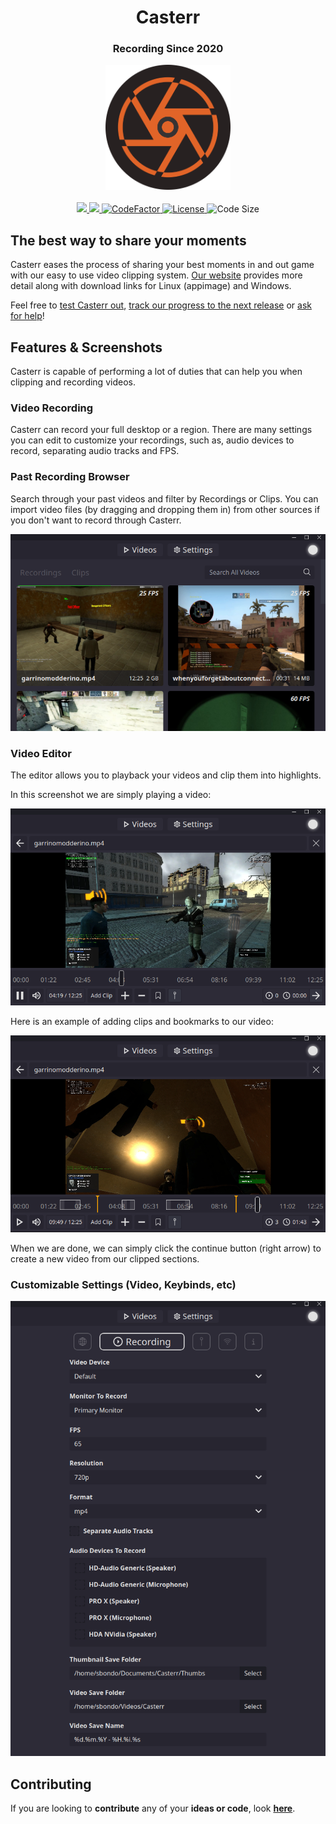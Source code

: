<h1 align="center">Casterr</h1>
<h3 align="center">Recording Since 2020</h3>

<p align="center">
  <img src="https://raw.githubusercontent.com/CasterrTV/website/master/static/img/Orange_Casterr_Logo.svg" alt="logo" width="200px" />
  
  <br />
  <br />

  <a href="https://casterr.sbond.co">
    <img src="https://img.shields.io/website?label=WEBSITE&style=for-the-badge&url=https%3A%2F%2Fcasterr.sbond.co" />
  </a>

  <a href="https://github.com/sbondCo/Casterr/issues">
    <img src="https://img.shields.io/github/issues-raw/sbondCo/Casterr?label=ISSUES&style=for-the-badge" />
  </a>
  
  <a href="https://www.codefactor.io/repository/github/sbondco/casterr">
    <img src="https://www.codefactor.io/repository/github/sbondco/casterr/badge?style=for-the-badge" alt="CodeFactor" />
  </a>
  
  <a href="LICENSE">
    <img src="https://img.shields.io/github/license/CasterrTV/Casterr.svg?style=for-the-badge" alt="License" />
  </a>
  
  <a>
    <img src="https://img.shields.io/github/repo-size/sbondCo/Casterr.svg?style=for-the-badge" alt="Code Size" />
  </a>
</p>

## The best way to share your moments

Casterr eases the process of sharing your best moments in and out game with our easy to use video clipping system.
[Our website](https://casterr.sbond.co/) provides more detail along with download links for Linux (appimage) and Windows.

Feel free to [test Casterr out](https://github.com/sbondCo/Casterr/releases), [track our progress to the next release](https://github.com/orgs/sbondCo/projects/8/views/2) or [ask for help](https://github.com/sbondCo/Casterr/issues/new/choose)!

## Features & Screenshots

Casterr is capable of performing a lot of duties that can help you when clipping and recording videos.

### Video Recording

Casterr can record your full desktop or a region. There are many settings you can edit to customize your recordings, such as, audio devices to record, separating audio tracks and FPS.

### Past Recording Browser

Search through your past videos and filter by Recordings or Clips. You can import video files (by dragging and dropping them in) from other sources if you don't want to record through Casterr.

<img src="./screenshot/videos.png" alt="Viewing past recordings" />

### **Video Editor**

The editor allows you to playback your videos and clip them into highlights.

In this screenshot we are simply playing a video:

<img src="./screenshot/video-editor-playing.png" alt="Playing video in editor" />

Here is an example of adding clips and bookmarks to our video:

<img src="./screenshot/video-editor-clips-and-bookmarks.png" alt="Adding clips and bookmarks" />

When we are done, we can simply click the continue button (right arrow) to create a new video from our clipped sections.

### Customizable Settings (Video, Keybinds, etc)

<img src="./screenshot/settings-recording.png" alt="Recording settings" />

## Contributing

If you are looking to **contribute** any of your **ideas or code**, look **[here](CONTRIBUTING.md)**.
